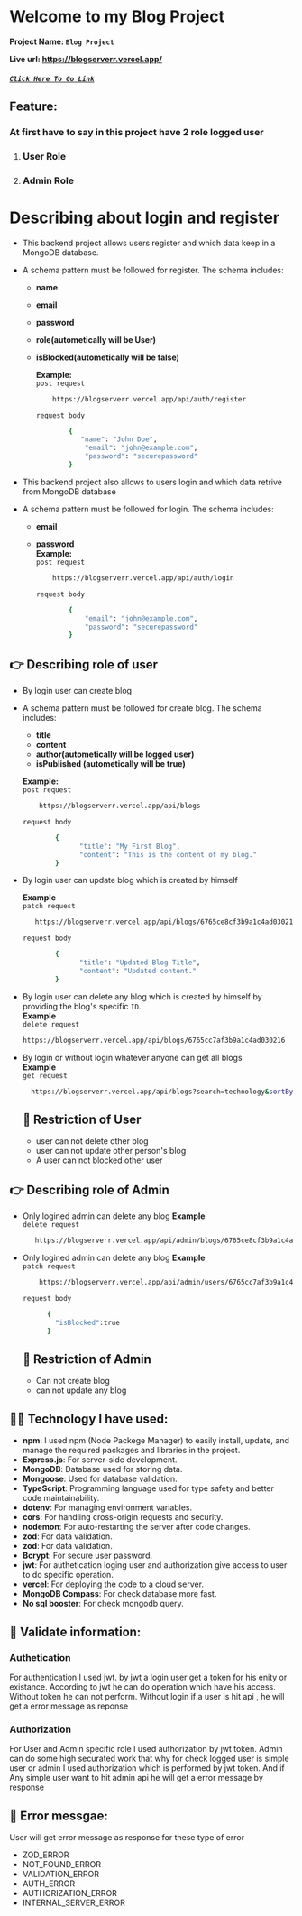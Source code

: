 # Welcome to my **Blog Project**

**Project Name: `Blog Project`**

**Live url: https://blogserverr.vercel.app/**

##### [`Click Here To Go Link`](https://blogserverr.vercel.app/)

## Feature:

<!--Register -->

### At first have to say in this project have 2 role logged user

1.  ### User Role
2.  ### Admin Role

# Describing about login and register

- This backend project allows users register and which data keep in a MongoDB database.
- A schema pattern must be followed for register. The schema includes:

  - **name**
  - **email**
  - **password**
  - **role(autometically will be User)**
  - **isBlocked(autometically will be false)**

    **Example:**  
     `post request`

    ```bash
        https://blogserverr.vercel.app/api/auth/register
    ```

    `request body`

    ```bash
            {
               "name": "John Doe",
                "email": "john@example.com",
                "password": "securepassword"
            }
    ```

<!-- Login by user -->

- This backend project also allows to users login and which data retrive from MongoDB database
- A schema pattern must be followed for login. The schema includes:

  - **email**
  - **password**  
    **Example:**  
     `post request`

    ```bash
        https://blogserverr.vercel.app/api/auth/login
    ```

    `request body`

    ```bash
            {
                "email": "john@example.com",
                "password": "securepassword"
            }
    ```

## 👉 Describing role of user

<!-- create by user -->

- By login user can create blog
- A schema pattern must be followed for create blog. The schema includes:

  - **title**
  - **content**
  - **author(autometically will be logged user)**
  - **isPublished (autometically will be true)**

  **Example:**  
   `post request`

  ```bash
      https://blogserverr.vercel.app/api/blogs
  ```

  `request body`

  ```bash
          {
                "title": "My First Blog",
                "content": "This is the content of my blog."
          }
  ```

<!-- update by user -->

- By login user can update blog which is created by himself

  **Example**  
   `patch request`

  ```bash
     https://blogserverr.vercel.app/api/blogs/6765ce8cf3b9a1c4ad03021e
  ```

  `request body`

  ```bash
          {
                "title": "Updated Blog Title",
                "content": "Updated content."
          }
  ```

  <!-- delete by user -->

- By login user can delete any blog which is created by himself by providing the blog's specific `ID`.  
   **Example**  
   `delete request`

  ```bash
  https://blogserverr.vercel.app/api/blogs/6765cc7af3b9a1c4ad030216
  ```

   <!-- Get by ayone -->

- By login or without login whatever anyone can get all blogs  
  **Example**  
   `get request`

  ```bash
    https://blogserverr.vercel.app/api/blogs?search=technology&sortBy=createdAt&sortOrder=desc&filter=60b8f42f9c2a3c9b7cbd4f18
  ```

  ## 🚫 Restriction of User

  - user can not delete other blog
  - user can not update other person's blog
  - A user can not blocked other user

## 👉 Describing role of Admin

- Only logined admin can delete any blog
  **Example**  
   `delete request`

  ```bash
     https://blogserverr.vercel.app/api/admin/blogs/6765ce8cf3b9a1c4ad03021e
  ```

- Only logined admin can delete any blog
  **Example**  
   `patch request`

  ```bash
      https://blogserverr.vercel.app/api/admin/users/6765cc7af3b9a1c4ad030216/block
  ```

  `request body`

  ```bash
        {
          "isBlocked":true
        }
  ```

  ## 🚫 Restriction of Admin

  - Can not create blog
  - can not update any blog

## 👨‍💻 Technology I have used:

- **npm**: I used npm (Node Packege Manager) to easily install, update, and manage the required packages and libraries in the project.
- **Express.js**: For server-side development.
- **MongoDB**: Database used for storing data.
- **Mongoose**: Used for database validation.
- **TypeScript**: Programming language used for type safety and better code maintainability.
- **dotenv**: For managing environment variables.
- **cors**: For handling cross-origin requests and security.
- **nodemon**: For auto-restarting the server after code changes.
- **zod**: For data validation.
- **zod**: For data validation.
- **Bcrypt**: For secure user password.
- **jwt**: For authetication loging user and authorization give access to user to do specific operation.
- **vercel**: For deploying the code to a cloud server.
- **MongoDB Compass**: For check database more fast.
- **No sql booster**: For check mongodb query.

## 🏹 Validate information:

### Authetication

For authentication I used jwt. by jwt a login user get a token for his enity or existance. According to jwt he can do operation which have his access. Without token he can not perform.
Without login if a user is hit api , he will get a error message as reponse

### Authorization

For User and Admin specific role I used authorization by jwt token. Admin can do some high securated work that why for check logged user is simple user or admin I used authorization which is performed by jwt token. And if Any simple user want to hit admin api he will get a error message by response

## 📢 Error messgae:

User will get error message as response for these type of error

- ZOD_ERROR
- NOT_FOUND_ERROR
- VALIDATION_ERROR
- AUTH_ERROR
- AUTHORIZATION_ERROR
- INTERNAL_SERVER_ERROR
